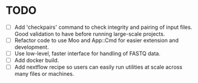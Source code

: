 # TODO

- [ ] Add 'checkpairs' command to check integrity and pairing of input files. Good validation to have before running large-scale projects.
- [ ] Refactor code to use Moo and App::Cmd for easier extension and development.
- [ ] Use low-level, faster interface for handling of FASTQ data.
- [ ] Add docker build.
- [ ] Add nextflow recipe so users can easily run utilities at scale across many files or machines.
